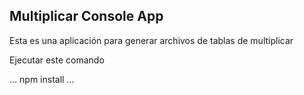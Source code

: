 ## Multiplicar Console App

Esta es una aplicación para generar archivos de tablas de multiplicar

Ejecutar este comando

...
npm install
...